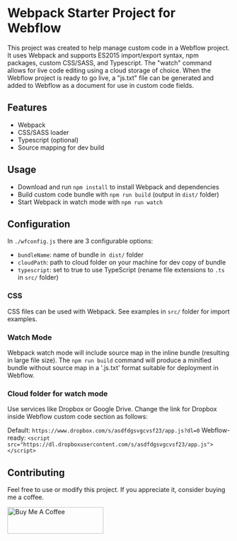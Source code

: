 # Webpack Starter Project for Webflow

This project was created to help manage custom code in a Webflow project. It uses Webpack and supports ES2015 import/export syntax, npm packages, custom CSS/SASS, and Typescript. The "watch" command allows for live code editing using a cloud storage of choice. When the Webflow project is ready to go live, a "js.txt" file can be generated and added to Webflow as a document for use in custom code fields.

## Features

- Webpack
- CSS/SASS loader
- Typescript (optional)
- Source mapping for dev build

## Usage

- Download and run `npm install` to install Webpack and dependencies
- Build custom code bundle with `npm run build` (output in `dist/` folder)
- Start Webpack in watch mode with `npm run watch`

## Configuration

In `./wfconfig.js` there are 3 configurable options:

- `bundleName`: name of bundle in` dist/` folder
- `cloudPath`: path to cloud folder on your machine for dev copy of bundle
- `typescript`: set to true to use TypeScript (rename file extensions to `.ts` in `src/` folder)

### CSS

CSS files can be used with Webpack. See examples in `src/` folder for import examples.

### Watch Mode

Webpack watch mode will include source map in the inline bundle (resulting in large file size). The `npm run build` command will produce a minified bundle without source map in a '.js.txt' format suitable for deployment in Webflow.

### Cloud folder for watch mode

Use services like Dropbox or Google Drive. Change the link for Dropbox inside Webflow custom code section as follows:

Default: `https://www.dropbox.com/s/asdfdgsvgcvsf23/app.js?dl=0`
Webflow-ready: `<script src="https://dl.dropboxusercontent.com/s/asdfdgsvgcvsf23/app.js"></script>`

## Contributing

Feel free to use or modify this project. If you appreciate it, consider buying me a coffee.

<a href="https://www.buymeacoffee.com/psoldunov" target="_blank"><img src="https://cdn.buymeacoffee.com/buttons/v2/default-yellow.png" alt="Buy Me A Coffee" style="height: 60px !important;width: 217px !important;"></a>
